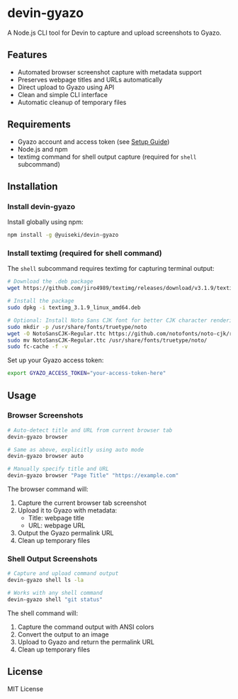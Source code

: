 # devin-gyazo

A Node.js CLI tool for Devin to capture and upload screenshots to Gyazo.

## Features

- Automated browser screenshot capture with metadata support
- Preserves webpage titles and URLs automatically
- Direct upload to Gyazo using API
- Clean and simple CLI interface
- Automatic cleanup of temporary files

## Requirements

- Gyazo account and access token (see [Setup Guide](SETUP.md))
- Node.js and npm
- textimg command for shell output capture (required for `shell` subcommand)

## Installation

### Install devin-gyazo

Install globally using npm:
```bash
npm install -g @yuiseki/devin-gyazo
```

### Install textimg (required for shell command)

The `shell` subcommand requires textimg for capturing terminal output:

```bash
# Download the .deb package
wget https://github.com/jiro4989/textimg/releases/download/v3.1.9/textimg_3.1.9_linux_amd64.deb

# Install the package
sudo dpkg -i textimg_3.1.9_linux_amd64.deb

# Optional: Install Noto Sans CJK font for better CJK character rendering
sudo mkdir -p /usr/share/fonts/truetype/noto
wget -O NotoSansCJK-Regular.ttc https://github.com/notofonts/noto-cjk/raw/main/Sans/OTC/NotoSansCJK-Regular.ttc
sudo mv NotoSansCJK-Regular.ttc /usr/share/fonts/truetype/noto/
sudo fc-cache -f -v
```

Set up your Gyazo access token:
```bash
export GYAZO_ACCESS_TOKEN="your-access-token-here"
```

## Usage

### Browser Screenshots
```bash
# Auto-detect title and URL from current browser tab
devin-gyazo browser

# Same as above, explicitly using auto mode
devin-gyazo browser auto

# Manually specify title and URL
devin-gyazo browser "Page Title" "https://example.com"
```

The browser command will:
1. Capture the current browser tab screenshot
2. Upload it to Gyazo with metadata:
   - Title: webpage title
   - URL: webpage URL
3. Output the Gyazo permalink URL
4. Clean up temporary files

### Shell Output Screenshots
```bash
# Capture and upload command output
devin-gyazo shell ls -la

# Works with any shell command
devin-gyazo shell "git status"
```

The shell command will:
1. Capture the command output with ANSI colors
2. Convert the output to an image
3. Upload to Gyazo and return the permalink URL
4. Clean up temporary files

## License

MIT License
